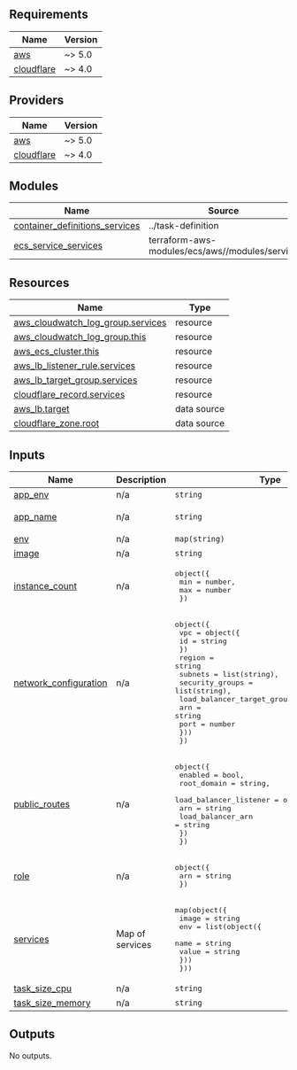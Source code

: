 <!-- BEGIN_TF_DOCS -->
## Requirements

| Name | Version |
|------|---------|
| <a name="requirement_aws"></a> [aws](#requirement\_aws) | ~> 5.0 |
| <a name="requirement_cloudflare"></a> [cloudflare](#requirement\_cloudflare) | ~> 4.0 |

## Providers

| Name | Version |
|------|---------|
| <a name="provider_aws"></a> [aws](#provider\_aws) | ~> 5.0 |
| <a name="provider_cloudflare"></a> [cloudflare](#provider\_cloudflare) | ~> 4.0 |

## Modules

| Name | Source | Version |
|------|--------|---------|
| <a name="module_container_definitions_services"></a> [container\_definitions\_services](#module\_container\_definitions\_services) | ../task-definition | n/a |
| <a name="module_ecs_service_services"></a> [ecs\_service\_services](#module\_ecs\_service\_services) | terraform-aws-modules/ecs/aws//modules/service | v5.11.2 |

## Resources

| Name | Type |
|------|------|
| [aws_cloudwatch_log_group.services](https://registry.terraform.io/providers/hashicorp/aws/latest/docs/resources/cloudwatch_log_group) | resource |
| [aws_cloudwatch_log_group.this](https://registry.terraform.io/providers/hashicorp/aws/latest/docs/resources/cloudwatch_log_group) | resource |
| [aws_ecs_cluster.this](https://registry.terraform.io/providers/hashicorp/aws/latest/docs/resources/ecs_cluster) | resource |
| [aws_lb_listener_rule.services](https://registry.terraform.io/providers/hashicorp/aws/latest/docs/resources/lb_listener_rule) | resource |
| [aws_lb_target_group.services](https://registry.terraform.io/providers/hashicorp/aws/latest/docs/resources/lb_target_group) | resource |
| [cloudflare_record.services](https://registry.terraform.io/providers/cloudflare/cloudflare/latest/docs/resources/record) | resource |
| [aws_lb.target](https://registry.terraform.io/providers/hashicorp/aws/latest/docs/data-sources/lb) | data source |
| [cloudflare_zone.root](https://registry.terraform.io/providers/cloudflare/cloudflare/latest/docs/data-sources/zone) | data source |

## Inputs

| Name | Description | Type | Default | Required |
|------|-------------|------|---------|:--------:|
| <a name="input_app_env"></a> [app\_env](#input\_app\_env) | n/a | `string` | n/a | yes |
| <a name="input_app_name"></a> [app\_name](#input\_app\_name) | n/a | `string` | `"service-game-logic"` | no |
| <a name="input_env"></a> [env](#input\_env) | n/a | `map(string)` | `{}` | no |
| <a name="input_image"></a> [image](#input\_image) | n/a | `string` | `""` | no |
| <a name="input_instance_count"></a> [instance\_count](#input\_instance\_count) | n/a | <pre>object({<br>    min = number,<br>    max = number<br>  })</pre> | <pre>{<br>  "max": 32,<br>  "min": 1<br>}</pre> | no |
| <a name="input_network_configuration"></a> [network\_configuration](#input\_network\_configuration) | n/a | <pre>object({<br>    vpc = object({<br>      id = string<br>    })<br>    region          = string<br>    subnets         = list(string),<br>    security_groups = list(string),<br>    load_balancer_target_groups = list(object({<br>      arn  = string<br>      port = number<br>    }))<br>  })</pre> | n/a | yes |
| <a name="input_public_routes"></a> [public\_routes](#input\_public\_routes) | n/a | <pre>object({<br>    enabled     = bool,<br>    root_domain = string,<br>    load_balancer_listener = object({<br>      arn               = string<br>      load_balancer_arn = string<br>    })<br>  })</pre> | n/a | yes |
| <a name="input_role"></a> [role](#input\_role) | n/a | <pre>object({<br>    arn = string<br>  })</pre> | n/a | yes |
| <a name="input_services"></a> [services](#input\_services) | Map of services | <pre>map(object({<br>    image = string<br>    env = list(object({<br>      name  = string<br>      value = string<br>    }))<br>  }))</pre> | n/a | yes |
| <a name="input_task_size_cpu"></a> [task\_size\_cpu](#input\_task\_size\_cpu) | n/a | `string` | `256` | no |
| <a name="input_task_size_memory"></a> [task\_size\_memory](#input\_task\_size\_memory) | n/a | `string` | `512` | no |

## Outputs

No outputs.
<!-- END_TF_DOCS -->